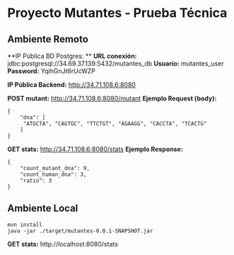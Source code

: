 # Proyecto Mutantes - Prueba Técnica

## Ambiente Remoto

**IP Pública BD Postgres: **
**URL conexión:** jdbc:postgresql://34.69.37.139:5432/mutantes_db
**Usuario:** mutantes_user
**Password:** YqihGnJt6rUcWZP

**IP Pública Backend:** http://34.71.108.6:8080


**POST mutant:** http://34.71.108.6:8080/mutant
**Ejemplo Request (body):**

```
{
    "dna": [
     "ATGCTA", "CAGTGC", "TTCTGT", "AGAAGG", "CACCTA", "TCACTG"
    ]
}
```

**GET stats:** http://34.71.108.6:8080/stats
**Ejemplo Response:**

```
{
    "count_mutant_dna": 9,
    "count_human_dna": 3,
    "ratio": 3
}
```

## Ambiente Local

```
mvn install
java -jar ./target/mutantes-0.0.1-SNAPSHOT.jar
```

**GET stats:** http://localhost:8080/stats
